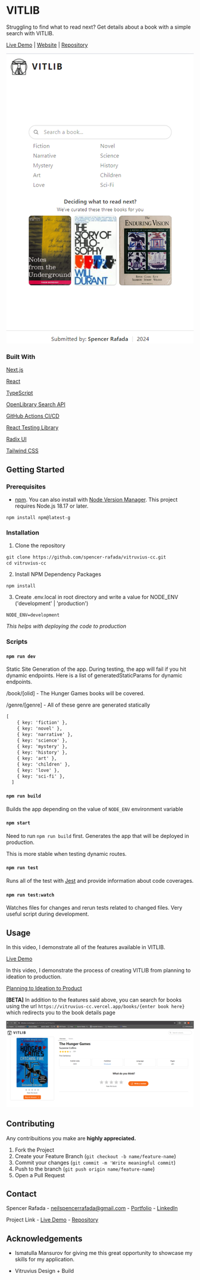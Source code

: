 # VITLIB

Struggling to find what to read next? Get details about a book with a simple search with VITLIB.

[Live Demo](https://youtu.be/-eke6qkA82c) | [Website](https://vitruvius-cc.vercel.app/) | [Repository](https://github.com/spencer-rafada/vitruvius-cc)

![Mobile Demo](/public/home_mobile_demo.PNG)

### Built With

[Next.js](https://nextjs.org/)

[React](https://react.dev/)

[TypeScript](https://www.typescriptlang.org/)

[OpenLibrary Search API](https://openlibrary.org/dev/docs/api/search)

[GitHub Actions CI/CD](https://docs.github.com/en/actions)

[React Testing Library](https://testing-library.com/docs/react-testing-library/intro/)

[Radix UI](https://www.radix-ui.com/)

[Tailwind CSS](https://tailwindcss.com/)

## Getting Started

### Prerequisites

- [npm](https://www.npmjs.com/). You can also install with [Node Version Manager](https://github.com/nvm-sh/nvm). This project requires Node.js 18.17 or later.

```
npm install npm@latest-g
```

### Installation

1. Clone the repository

```
git clone https://github.com/spencer-rafada/vitruvius-cc.git
cd vitruvius-cc
```

2. Install NPM Dependency Packages

```
npm install
```

3. Create .env.local in root directory and write a value for NODE_ENV ('development' | 'production')

```
NODE_ENV=development
```

_This helps with deploying the code to production_

### Scripts

#### `npm run dev`

Static Site Generation of the app. During testing, the app will fail if you hit dynamic endpoints. Here is a list of generatedStaticParams for dynamic endpoints.

/book/[olid] - The Hunger Games books will be covered.

/genre/[genre] - All of these genre are generated statically

```
[
    { key: 'fiction' },
    { key: 'novel' },
    { key: 'narrative' },
    { key: 'science' },
    { key: 'mystery' },
    { key: 'history' },
    { key: 'art' },
    { key: 'children' },
    { key: 'love' },
    { key: 'sci-fi' },
  ]
```

#### `npm run build`

Builds the app depending on the value of `NODE_ENV` environment variable

#### `npm start`

Need to run `npm run build` first. Generates the app that will be deployed in production.

This is more stable when testing dynamic routes.

#### `npm run test`

Runs all of the test with [Jest](https://jestjs.io/) and provide information about code coverages.

#### `npm run test:watch`

Watches files for changes and rerun tests related to changed files. Very useful script during development.

## Usage

In this video, I demonstrate all of the features available in VITLIB.

[Live Demo](https://youtu.be/-eke6qkA82c)

In this video, I demonstrate the process of creating VITLIB from planning to ideation to production.

[Planning to Ideation to Product](https://youtu.be/ysdX14R6lbw)

**[BETA]** In addition to the features said above, you can search for books using the url `https://vitruvius-cc.vercel.app/books/{enter book here}` which redirects you to the book details page

![URL Search Demo](/public/urlsearch_demo.PNG)

## Contributing

Any contribuitions you make are **highly appreciated.**

1. Fork the Project
2. Create your Feature Branch (`git checkout -b name/feature-name`)
3. Commit your changes (`git commit -m 'Write meaningful commit`)
4. Push to the branch (`git push origin name/feature-name`)
5. Open a Pull Request

## Contact

Spencer Rafada - [neilspencerrafada@gmail.com](mailto:neilspencerrafada@gmail.com) - [Portfolio](https://spencerrafada.onrender.com/) - [LinkedIn](https://www.linkedin.com/in/spencer-rafada/)

Project Link - [Live Demo](https://vitruvius-cc.vercel.app/) - [Repository](https://github.com/spencer-rafada/vitruvius-cc)

## Acknowledgements

- Ismatulla Mansurov for giving me this great opportunity to showcase my skills for my application.

- Vitruvius Design + Build
